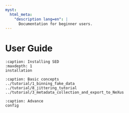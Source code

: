 ```yaml
---
myst:
  html_meta:
    "description lang=en": |
      Documentation for beginner users.
---
```

# User Guide

```{toctree}
:caption: Installing SED
:maxdepth: 1
installation
```

```{toctree}
:caption: Basic concepts
../tutorial/1_binning_fake_data
../tutorial/8_jittering_tutorial
../tutorial/3_metadata_collection_and_export_to_NeXus
```

```{toctree}
:caption: Advance
config
```
